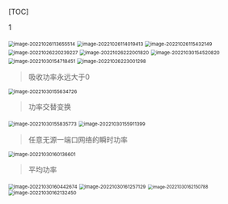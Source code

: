 [TOC]















1

<img src="电工.assets/image-20221026113655514.png" alt="image-20221026113655514" style="zoom:67%;" /> 

<img src="电工.assets/image-20221026114019413.png" alt="image-20221026114019413" style="zoom:67%;" /> 

<img src="电工.assets/image-20221026115432149.png" alt="image-20221026115432149" style="zoom:67%;" /> 



<img src="电工.assets/image-20221026220239227.png" alt="image-20221026220239227" style="zoom:67%;" /> 

<img src="电工.assets/image-20221026222001820.png" alt="image-20221026222001820" style="zoom:67%;" /> 

<img src="电工.assets/image-20221030154520820.png" alt="image-20221030154520820" style="zoom:67%;" /> 

<img src="电工.assets/image-20221030154718451.png" alt="image-20221030154718451" style="zoom:67%;" /> 

<img src="电工.assets/image-20221026223001298.png" alt="image-20221026223001298" style="zoom:67%;" /> 



> 吸收功率永远大于0

<img src="电工.assets/image-20221030155634726.png" alt="image-20221030155634726" style="zoom:67%;" /> 



> 功率交替变换

<img src="电工.assets/image-20221030155835773.png" alt="image-20221030155835773" style="zoom:67%;" /> 

<img src="电工.assets/image-20221030155911399.png" alt="image-20221030155911399" style="zoom:67%;" /> 



> 任意无源一端口网络的瞬时功率
>

<img src="电工.assets/image-20221030160136601.png" alt="image-20221030160136601" style="zoom:67%;" /> 



> 平均功率

<img src="电工.assets/image-20221030160442674.png" alt="image-20221030160442674" style="zoom:67%;" /> 



<img src="电工.assets/image-20221030161257129.png" alt="image-20221030161257129" style="zoom:67%;" /> 						





<img src="电工.assets/image-20221030162150788.png" alt="image-20221030162150788" style="zoom:60%;" />  

<img src="电工.assets/image-20221030162132450.png" alt="image-20221030162132450" style="zoom:67%;" /> 









